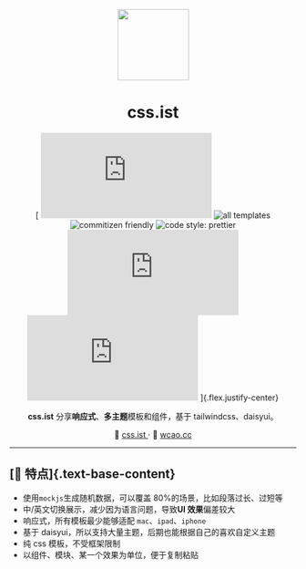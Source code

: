 <p align="center">
<img width='125' src="https://imagedelivery.net/C1c8i0JtRURCOUA0iRLBpQ/35605933-f760-4275-a17c-1ccd36186400/sm"/>
</p>

<div align='center'>
  
# css.ist

[
![version](https://img.shields.io/github/package-json/v/meetqy/wcao.cc)
![all templates](https://img.shields.io/github/directory-file-count/meetqy/wcao.cc/components/template?color=red&label=all%20templates)
![commitizen friendly](https://img.shields.io/badge/commitizen-friendly-brightgreen.svg)
![code style: prettier](https://img.shields.io/badge/code_style-prettier-ff69b4.svg)
![MIT](https://img.shields.io/github/license/meetqy/wcao.cc)
![Vercel](https://vercelbadge.vercel.app/api/meetqy/wcao.cc)
]{.flex.justify-center}

**css.ist** 分享**响应式**、**多主题**模板和组件，基于 tailwindcss、daisyui。

🦇 [css.ist ](https://css.ist) · 🐺 [wcao.cc](https://wcao.cc)

</div>

---

## [🐹 特点]{.text-base-content}

- 使用`mockjs`生成随机数据，可以覆盖 80%的场景，比如段落过长、过短等
- 中/英文切换展示，减少因为语言问题，导致**UI 效果**偏差较大
- 响应式，所有模板最少能够适配 `mac`、`ipad`、`iphone`
- 基于 daisyui，所以支持大量主题，后期也能根据自己的喜欢自定义主题
- 纯 css 模板，不受框架限制
- 以组件、模块、某一个效果为单位，便于复制粘贴
